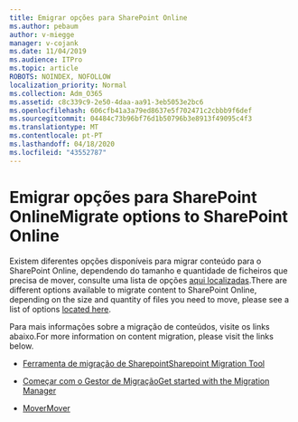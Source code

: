 ```yaml
---
title: Emigrar opções para SharePoint Online
ms.author: pebaum
author: v-miegge
manager: v-cojank
ms.date: 11/04/2019
ms.audience: ITPro
ms.topic: article
ROBOTS: NOINDEX, NOFOLLOW
localization_priority: Normal
ms.collection: Adm_O365
ms.assetid: c8c339c9-2e50-4daa-aa91-3eb5053e2bc6
ms.openlocfilehash: 606cfb41a3a79ed8637e5f702471c2cbbb9f6def
ms.sourcegitcommit: 04484c73b96bf76d1b50796b3e8913f49095c4f3
ms.translationtype: MT
ms.contentlocale: pt-PT
ms.lasthandoff: 04/18/2020
ms.locfileid: "43552787"
---
```

# <a name="migrate-options-to-sharepoint-online"></a><span data-ttu-id="ee62d-102">Emigrar opções para SharePoint Online</span><span class="sxs-lookup"><span data-stu-id="ee62d-102">Migrate options to SharePoint Online</span></span>

<span data-ttu-id="ee62d-103">Existem diferentes opções disponíveis para migrar conteúdo para o SharePoint Online, dependendo do tamanho e quantidade de ficheiros que precisa de mover, consulte uma lista de opções [aqui localizadas](https://docs.microsoft.com/sharepointmigration/migrate-to-sharepoint-online).</span><span class="sxs-lookup"><span data-stu-id="ee62d-103">There are different options available to migrate content to SharePoint Online, depending on the size and quantity of files you need to move, please see a list of options [located here](https://docs.microsoft.com/sharepointmigration/migrate-to-sharepoint-online).</span></span>

<span data-ttu-id="ee62d-104">Para mais informações sobre a migração de conteúdos, visite os links abaixo.</span><span class="sxs-lookup"><span data-stu-id="ee62d-104">For more information on content migration, please visit the links below.</span></span>

- [<span data-ttu-id="ee62d-105">Ferramenta de migração de Sharepoint</span><span class="sxs-lookup"><span data-stu-id="ee62d-105">Sharepoint Migration Tool</span></span>](https://docs.microsoft.com/sharepointmigration/introducing-the-sharepoint-migration-tool)

- [<span data-ttu-id="ee62d-106">Começar com o Gestor de Migração</span><span class="sxs-lookup"><span data-stu-id="ee62d-106">Get started with the Migration Manager</span></span>](https://docs.microsoft.com/sharepointmigration/mm-get-started)

- [<span data-ttu-id="ee62d-107">Mover</span><span class="sxs-lookup"><span data-stu-id="ee62d-107">Mover</span></span>](https://mover.io/)
